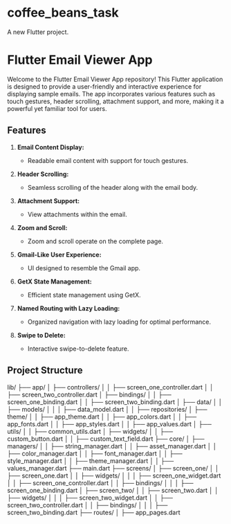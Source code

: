 # coffee_beans_task

A new Flutter project.

# Flutter Email Viewer App

Welcome to the Flutter Email Viewer App repository! This Flutter application is designed to provide a user-friendly and interactive experience for displaying sample emails. The app incorporates various features such as touch gestures, header scrolling, attachment support, and more, making it a powerful yet familiar tool for users.


## Features

1. **Email Content Display:**
    - Readable email content with support for touch gestures.

2. **Header Scrolling:**
    - Seamless scrolling of the header along with the email body.

3. **Attachment Support:**
    - View attachments within the email.

4. **Zoom and Scroll:**
    - Zoom and scroll operate on the complete page.

5. **Gmail-Like User Experience:**
    - UI designed to resemble the Gmail app.

6. **GetX State Management:**
    - Efficient state management using GetX.

7. **Named Routing with Lazy Loading:**
    - Organized navigation with lazy loading for optimal performance.

8. **Swipe to Delete:**
    - Interactive swipe-to-delete feature.

## Project Structure

lib/
├── app/
│ ├── controllers/
│ │ ├── screen_one_controller.dart
│ │ ├── screen_two_controller.dart
│ ├── bindings/
│ │ ├── screen_one_binding.dart
│ │ ├── screen_two_binding.dart
│ ├── data/
│ │ ├── models/
│ │ │ ├── data_model.dart
│ │ ├── repositories/
│ ├── theme/
│ │ ├── app_theme.dart
│ │ ├── app_colors.dart
│ │ ├── app_fonts.dart
│ │ ├── app_styles.dart
│ │ ├── app_values.dart
│ ├── utils/
│ │ ├── common_utils.dart
│ ├── widgets/
│ │ ├── custom_button.dart
│ │ ├── custom_text_field.dart
├── core/
│ ├── managers/
│ │ ├── string_manager.dart
│ │ ├── asset_manager.dart
│ │ ├── color_manager.dart
│ │ ├── font_manager.dart
│ │ ├── style_manager.dart
│ │ ├── theme_manager.dart
│ │ ├── values_manager.dart
├── main.dart
├── screens/
│ ├── screen_one/
│ │ ├── screen_one.dart
│ │ ├── widgets/
│ │ │ ├── screen_one_widget.dart
│ │ ├── screen_one_controller.dart
│ │ ├── bindings/
│ │ │ ├── screen_one_binding.dart
│ ├── screen_two/
│ │ ├── screen_two.dart
│ │ ├── widgets/
│ │ │ ├── screen_two_widget.dart
│ │ ├── screen_two_controller.dart
│ │ ├── bindings/
│ │ │ ├── screen_two_binding.dart
├── routes/
│ ├── app_pages.dart

